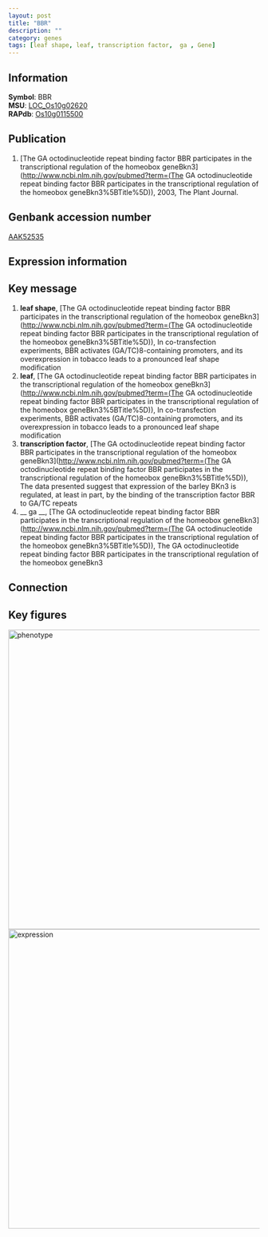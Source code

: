 ```yaml
---
layout: post
title: "BBR"
description: ""
category: genes
tags: [leaf shape, leaf, transcription factor,  ga , Gene]
---
```


## Information
__Symbol__: BBR  
__MSU__: [LOC_Os10g02620](http://rice.plantbiology.msu.edu/cgi-bin/ORF_infopage.cgi?orf=LOC_Os10g02620)  
__RAPdb__: [Os10g0115500](http://rapdb.dna.affrc.go.jp/viewer/gbrowse_details/irgsp1?name=Os10g0115500)  

## Publication
1. [The GA octodinucleotide repeat binding factor BBR participates in the transcriptional regulation of the homeobox geneBkn3](http://www.ncbi.nlm.nih.gov/pubmed?term=(The GA octodinucleotide repeat binding factor BBR participates in the transcriptional regulation of the homeobox geneBkn3%5BTitle%5D)), 2003, The Plant Journal.

## Genbank accession number
[AAK52535](http://www.ncbi.nlm.nih.gov/nuccore/AAK52535)

## Expression information

## Key message
1. __leaf shape__, [The GA octodinucleotide repeat binding factor BBR participates in the transcriptional regulation of the homeobox geneBkn3](http://www.ncbi.nlm.nih.gov/pubmed?term=(The GA octodinucleotide repeat binding factor BBR participates in the transcriptional regulation of the homeobox geneBkn3%5BTitle%5D)),  In co-transfection experiments, BBR activates (GA/TC)8-containing promoters, and its overexpression in tobacco leads to a pronounced leaf shape modification
2. __leaf__, [The GA octodinucleotide repeat binding factor BBR participates in the transcriptional regulation of the homeobox geneBkn3](http://www.ncbi.nlm.nih.gov/pubmed?term=(The GA octodinucleotide repeat binding factor BBR participates in the transcriptional regulation of the homeobox geneBkn3%5BTitle%5D)),  In co-transfection experiments, BBR activates (GA/TC)8-containing promoters, and its overexpression in tobacco leads to a pronounced leaf shape modification
3. __transcription factor__, [The GA octodinucleotide repeat binding factor BBR participates in the transcriptional regulation of the homeobox geneBkn3](http://www.ncbi.nlm.nih.gov/pubmed?term=(The GA octodinucleotide repeat binding factor BBR participates in the transcriptional regulation of the homeobox geneBkn3%5BTitle%5D)),  The data presented suggest that expression of the barley BKn3 is regulated, at least in part, by the binding of the transcription factor BBR to GA/TC repeats
4. __ ga __, [The GA octodinucleotide repeat binding factor BBR participates in the transcriptional regulation of the homeobox geneBkn3](http://www.ncbi.nlm.nih.gov/pubmed?term=(The GA octodinucleotide repeat binding factor BBR participates in the transcriptional regulation of the homeobox geneBkn3%5BTitle%5D)), The GA octodinucleotide repeat binding factor BBR participates in the transcriptional regulation of the homeobox geneBkn3

## Connection

## Key figures
<img src="http://ricencode.github.io/images/BBR.pheno.png" alt="phenotype"  style="width: 600px;"/>

<img src="http://ricencode.github.io/images/BBR.exp.png" alt="expression"  style="width: 600px;"/>


